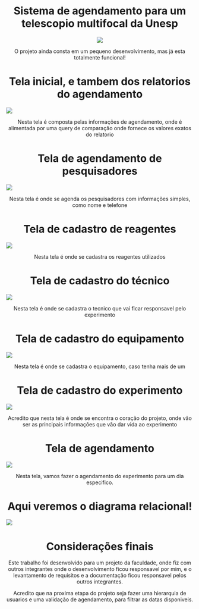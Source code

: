 <h1 align="center"> Sistema de agendamento para um telescopio multifocal da Unesp </h1>

<p align="center">
<img src="http://img.shields.io/static/v1?label=STATUS&message=EM%20DESENVOLVIMENTO&color=GREEN&style=for-the-badge"/>
</p>

<p align="center"> O projeto ainda consta em um pequeno desenvolvimento, mas já esta totalmente funcional!</p>

<h1 align="center"> Tela inicial, e tambem dos relatorios do agendamento</h1>
<img src="https://user-images.githubusercontent.com/104855265/224559097-a5d211c2-f9d7-4185-997a-b944ee5bd292.png"/>

<p align="center">Nesta tela é composta pelas informações de agendamento, onde é alimentada por uma query de comparação onde fornece os valores exatos do relatorio</p>

<h1 align="center"> Tela de agendamento de pesquisadores</h1>
<img src="https://user-images.githubusercontent.com/104855265/224559403-353884d0-a33b-4bd7-b23b-d645603685d1.png"/>
<p align="center">Nesta tela é onde se agenda os pesquisadores com informações simples, como nome e telefone</p>

<h1 align="center"> Tela de cadastro de reagentes</h1>
<img src="https://user-images.githubusercontent.com/104855265/224559620-e5683c93-5898-430f-9484-053fc1653003.png"/>
<p align="center">Nesta tela é onde se cadastra os reagentes utilizados</p>

<h1 align="center"> Tela de cadastro do técnico</h1>
<img src="https://user-images.githubusercontent.com/104855265/224559670-8f801b19-33b0-442c-b561-f1fc04bd4a7e.png"/>
<p align="center">Nesta tela é onde se cadastra o tecnico que vai ficar responsavel pelo experimento</p>

<h1 align="center"> Tela de cadastro do equipamento</h1>
<img src="https://user-images.githubusercontent.com/104855265/224559732-b06b71da-71a6-41ba-bdc0-d9316a938d1d.png"/>
<p align="center">Nesta tela é onde se cadastra o equipamento, caso tenha mais de um</p>

<h1 align="center"> Tela de cadastro do experimento</h1>
<img src="https://user-images.githubusercontent.com/104855265/224559781-89ff41c5-c740-41c0-b39f-303dbe01463e.png"/>
<p align="center">Acredito que nesta tela é onde se encontra o coração do projeto, onde vão ser as principais informações que vão dar vida ao experimento</p>

<h1 align="center"> Tela de agendamento</h1>
<img src="https://user-images.githubusercontent.com/104855265/224559828-adcdc5ea-e11d-489f-934a-546f45f2defa.png"/>
<p align="center">Nesta tela, vamos fazer o agendamento do experimento para um dia especifico.</p>

<h1 align="center"> Aqui veremos o diagrama relacional!</h1>

<img src="https://user-images.githubusercontent.com/104855265/224559857-7cc0260f-866f-4d76-9c0b-076f49accc65.png"/>

<h1 align="center">Considerações finais</h1>

<p align="center">Este trabalho foi desenvolvido para um projeto da faculdade, onde fiz com outros integrantes onde o desenvolvimento ficou responsavel por mim, e o levantamento de requisitos e a documentação ficou responsavel pelos outros integrantes.</p>
<p align="center">Acredito que na proxima etapa do projeto seja fazer uma hierarquia de usuarios e uma validação de agendamento, para filtrar as datas disponiveis.</p>











